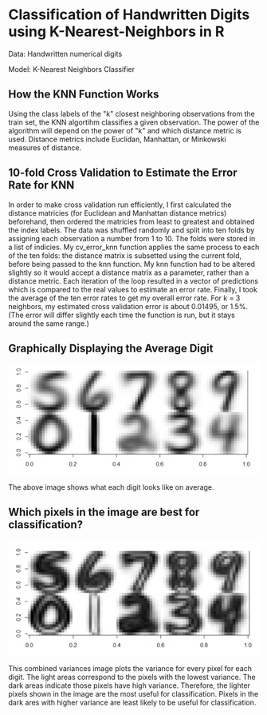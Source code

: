 # Classification of Handwritten Digits using K-Nearest-Neighbors in R

Data: Handwritten numerical digits 

Model: K-Nearest Neighbors Classifier

## How the KNN Function Works

Using the class labels of the "k" closest neighboring observations from the train set, the KNN algortihm classifies a given observation. The power of the algorithm will depend on the power of "k" and which distance metric is used. Distance metrics include Euclidan, Manhattan, or Minkowski measures of distance.

## 10-fold Cross Validation to Estimate the Error Rate for KNN

In order to make cross validation run efficiently, I first calculated the distance matricies (for Euclidean and Manhattan distance metrics) beforehand, then ordered the matricies from least to greatest and obtained the index labels. The data was shuffled
randomly and split into ten folds by assigning each observation a number from 1 to 10. The folds were stored in a list of indicies.
My cv_error_knn function applies the same process to each of the ten folds: the distance matrix is subsetted using the current fold, before being passed to the knn function. My knn function had to be altered slightly so it would accept a distance matrix as a
parameter, rather than a distance metric. Each iteration of the loop resulted in a vector of predictions which is compared to the real values to estimate an error rate. Finally, I took the average of the ten error rates to get my overall error rate. For k = 3 neighbors, my estimated cross validation error is about 0.01495, or 1.5%. (The error will differ slightly each time the function is run, but it stays around the same range.)


## Graphically Displaying the Average Digit

![alt text](https://github.com/EricaXia/knn_digits/blob/main_code/images/knn1.PNG "Average Digit")

The above image shows what each digit looks like on average.

## Which pixels in the image are best for classification?

![alt text](https://github.com/EricaXia/knn_digits/blob/main_code/images/knn2.PNG "Average Digit")

This combined variances image plots the variance for every pixel for each digit. The light areas correspond to the pixels with the lowest variance. The dark areas indicate those pixels have high variance. Therefore, the lighter pixels shown in the image are the most
useful for classification. Pixels in the dark ares with higher variance are least likely to be useful for classification.

